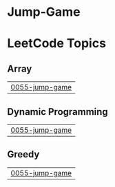 # Jump-Game
<!---LeetCode Topics Start-->
# LeetCode Topics
## Array
|  |
| ------- |
| [0055-jump-game](https://github.com/saraoraib/Jump-Game/tree/master/0055-jump-game) |
## Dynamic Programming
|  |
| ------- |
| [0055-jump-game](https://github.com/saraoraib/Jump-Game/tree/master/0055-jump-game) |
## Greedy
|  |
| ------- |
| [0055-jump-game](https://github.com/saraoraib/Jump-Game/tree/master/0055-jump-game) |
<!---LeetCode Topics End-->